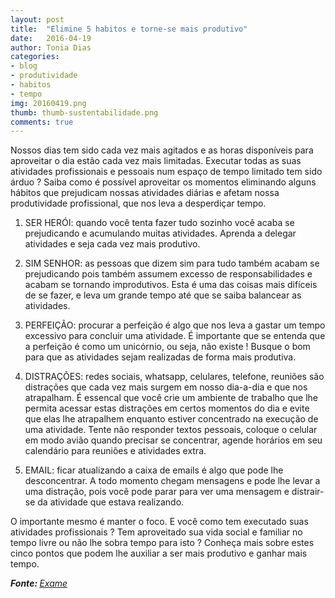 ```yaml
---
layout: post
title:  "Elimine 5 habitos e torne-se mais produtivo"
date:   2016-04-19
author: Tonia Dias
categories: 
- blog
- produtividade
- habitos
- tempo
img: 20160419.png
thumb: thumb-sustentabilidade.png
comments: true
---
```


Nossos dias tem sido cada vez mais agitados e as horas disponíveis para aproveitar o dia estão cada vez mais limitadas. Executar todas as suas atividades profissionais e pessoais num espaço de tempo limitado tem sido árduo ? Saiba como é possível aproveitar os momentos eliminando alguns hábitos que prejudicam nossas atividades diárias e afetam nossa produtividade profissional, que nos leva a desperdiçar tempo.<!--more-->

1) SER HERÓI: quando você tenta fazer tudo sozinho você acaba se prejudicando e acumulando muitas atividades. Aprenda a delegar atividades e seja cada vez mais produtivo.

2) SIM SENHOR: as pessoas que dizem sim para tudo também acabam se prejudicando pois também assumem excesso de responsabilidades e acabam se tornando improdutivos. Esta é uma das coisas mais difíceis de se fazer, e leva um grande tempo até que se saiba balancear as atividades.

3) PERFEIÇÃO: procurar a perfeição é algo que nos leva a gastar um tempo excessivo para concluir uma atividade. É importante que se entenda que a perfeição é como um unicórnio, ou seja, não existe ! Busque o bom para que as atividades sejam realizadas de forma mais produtiva.

4) DISTRAÇÕES: redes sociais, whatsapp, celulares, telefone, reuniões são distrações que cada vez mais surgem em nosso dia-a-dia e que nos atrapalham. É essencal que você crie um ambiente de trabalho que lhe permita acessar estas distrações em certos momentos do dia e evite que elas lhe atrapalhem enquanto estiver concentrado na execução de uma atividade. Tente não responder textos pessoais, coloque o celular em modo avião quando precisar se concentrar, agende horários em seu calendário para reuniões e atividades extra.

5) EMAIL: ficar atualizando a caixa de emails é algo que pode lhe desconcentrar. A todo momento chegam mensagens e pode lhe levar a uma distração, pois você pode parar para ver uma mensagem e distrair-se da atividade que estava realizando.

O importante mesmo é manter o foco. E você como tem executado suas atividades profissionais ? Tem aproveitado sua vida social e familiar no tempo livre ou não lhe sobra tempo para isto ? Conheça mais sobre estes cinco pontos que podem lhe auxiliar a ser mais produtivo e ganhar mais tempo.

<i><b>Fonte: </b><a href="http://exame.abril.com.br/tecnologia/noticias/algoritmo-do-google-pode-estar-decidindo-em-quem-voce-vota">Exame</a></i>
